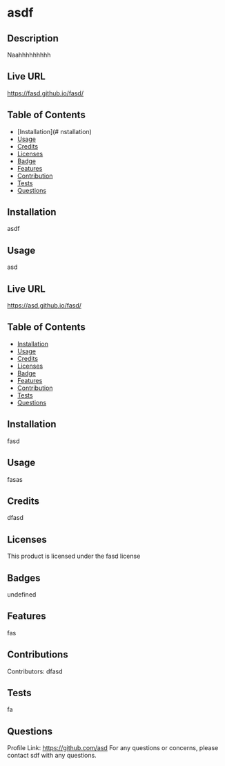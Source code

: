 # asdf
  ## Description
  Naahhhhhhhhh

  ## Live URL
  https://fasd.github.io/fasd/

  ## Table of Contents 
  * [Installation](# nstallation)
  * [Usage](#Usage)
  * [Credits](#Credits)
  * [Licenses](#Licenses)
  * [Badge](#Badges)
  * [Features](#Features)
  * [Contribution](#Contributions)
  * [Tests](#Tests)
  * [Questions](#Questions)
   
  ## Installation
  asdf
  
  ## Usage 
  asd

  ## Live URL
  https://asd.github.io/fasd/

  ## Table of Contents 
  * [Installation](#Installation)
  * [Usage](#Usage)
  * [Credits](#Credits)
  * [Licenses](#Licenses)
  * [Badge](#Badges)
  * [Features](#Features)
  * [Contribution](#Contributions)
  * [Tests](#Tests)
  * [Questions](#Questions)
  
  ## Installation
  fasd
  
  ## Usage 
  fasas

  ## Credits 
  dfasd

  ## Licenses
   
  This product is licensed under the fasd license
  
  ## Badges 
  undefined
  
  ## Features
  fas
  
  ## Contributions
  Contributors: dfasd
  
  ## Tests
  fa

  ## Questions
  Profile Link: https://github.com/asd
  For any questions or concerns, please contact sdf with any questions.

